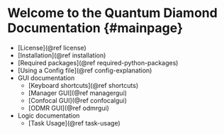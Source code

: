 Welcome to the Quantum Diamond Documentation                {#mainpage}
============

* [License](@ref license)
* [Installation](@ref installation)
* [Required packages](@ref required-python-packages)
* [Using a Config file](@ref config-explanation)
* GUI documentation
  * [Keyboard shortcuts](@ref shortcuts)
  * [Manager GUI](@ref managergui)
  * [Confocal GUI](@ref confocalgui)
  * [ODMR GUI](@ref odmrgui)
* Logic documentation
  * [Task Usage](@ref task-usage)  

